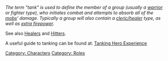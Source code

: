 *The term "tank" is used to define the member of a group (usually a
[warrior](:Category:_Warriors "wikilink") or fighter type), who
initiates combat and attempts to absorb all of the
[mobs](:Category:_Mobs "wikilink")' damage. Typically a group will also
contain a [cleric/healer](Healers "wikilink") type, as well as [extra
firepower](Hitters "wikilink").*

See also [Healers](Healers "wikilink") and
[Hitters](Hitters "wikilink").

A useful guide to tanking can be found at: [Tanking Hero
Experience](Tanking_Hero_Experience "wikilink")

[Category: Characters](Category:_Characters "wikilink") [Category:
Roles](Category:_Roles "wikilink")
